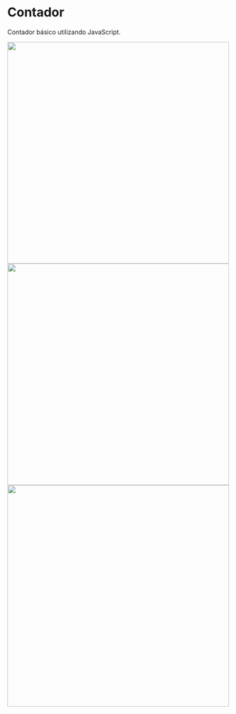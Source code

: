 # Contador
Contador básico utilizando JavaScript.

<img src="https://user-images.githubusercontent.com/84540148/145880172-ffeabb93-6619-4103-8c96-bf17ef5369b4.png" height="500" width="auto"> <img src="https://user-images.githubusercontent.com/84540148/145880032-f94f2ef5-f3e5-4ace-a404-5b4a3c00a210.png" height="500" width="auto"> <img src="https://user-images.githubusercontent.com/84540148/145880416-c06de549-5438-4e3d-ba26-2ccfd18daa9e.png" height="500" width="auto">
